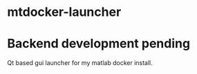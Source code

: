 # mtdocker-launcher
# Backend development pending
Qt based gui launcher for my matlab docker install.

